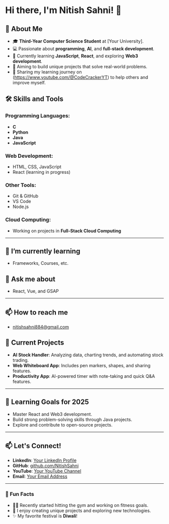 
# Hi there, I'm Nitish Sahni! 👋

## 🚀 About Me

- 🎓 **Third-Year Computer Science Student** at [Your University].
- 💻 Passionate about **programming**, **AI**, and **full-stack development**.
- 🌟 Currently learning **JavaScript**, **React**, and exploring **Web3 development**.
- 🎯 Aiming to build unique projects that solve real-world problems.
- 🎥 Sharing my learning journey on (https://www.youtube.com/@CodeCrackerYT) to help others and improve myself.


## 🛠️ Skills and Tools

### Programming Languages:
- **C**
- **Python**
- **Java**
- **JavaScript**

### Web Development:
- HTML, CSS, JavaScript
- React (learning in progress)

### Other Tools:
- Git & GitHub
- VS Code
- Node.js

### Cloud Computing:
- Working on projects in **Full-Stack Cloud Computing**

---

## 🌱 I’m currently learning

- Frameworks, Courses, etc.

## 💬 Ask me about

- React, Vue, and GSAP

---

## 📫 How to reach me

- nitishsahni884@gmail.com


## 📘 Current Projects

- **AI Stock Handler**: Analyzing data, charting trends, and automating stock trading.
- **Web Whiteboard App**: Includes pen markers, shapes, and sharing features.
- **Productivity App**: AI-powered timer with note-taking and quick Q&A features.

---

## 🌱 Learning Goals for 2025

- Master React and Web3 development.
- Build strong problem-solving skills through Java projects.
- Explore and contribute to open-source projects.

---

## 📫 Let's Connect!

- **LinkedIn**: [Your LinkedIn Profile](#)
- **GitHub**: [github.com/NitishSahni](https://github.com/NitishSahni)
- **YouTube**: [Your YouTube Channel](#)
- **Email**: [Your Email Address](#)

---

### 🌟 Fun Facts

- 🏋️‍♂️ Recently started hitting the gym and working on fitness goals.
- 🎨 I enjoy creating unique projects and exploring new technologies.
- ✨ My favorite festival is **Diwali**!

